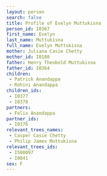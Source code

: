 ```yaml
---
layout: person
search: false
title: Profile of Evelyn Muttukisna
person_id: I0367
first_name: Evelyn
last_name: Muttukisna
full_name: Evelyn Muttukisna
mother: Juliana Casie Chetty
mother_id: I0180
father: Henry Theobold Muttukisna
father_id: I0364
children:
 - Patrick Anandappa
 - Rohini Anandappa
children_ids:
 - I0377
 - I0378
partners:
 - Felix Anandappa
partner_ids:
 - I0376
relevant_trees_names:
 - Casper Casie Chetty
 - Philip James Muttukisna
relevant_trees_ids:
 - I500097
 - I0841
sex: F
---
```


